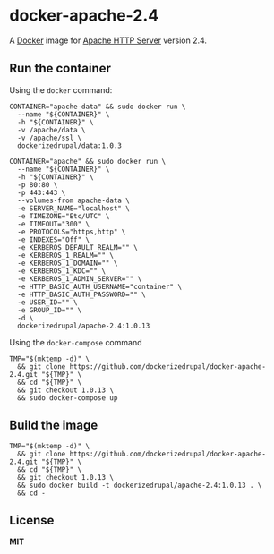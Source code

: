 # docker-apache-2.4

A [Docker](https://docker.com/) image for [Apache HTTP Server](http://httpd.apache.org/) version 2.4.

## Run the container

Using the `docker` command:

    CONTAINER="apache-data" && sudo docker run \
      --name "${CONTAINER}" \
      -h "${CONTAINER}" \
      -v /apache/data \
      -v /apache/ssl \
      dockerizedrupal/data:1.0.3

    CONTAINER="apache" && sudo docker run \
      --name "${CONTAINER}" \
      -h "${CONTAINER}" \
      -p 80:80 \
      -p 443:443 \
      --volumes-from apache-data \
      -e SERVER_NAME="localhost" \
      -e TIMEZONE="Etc/UTC" \
      -e TIMEOUT="300" \
      -e PROTOCOLS="https,http" \
      -e INDEXES="Off" \
      -e KERBEROS_DEFAULT_REALM="" \
      -e KERBEROS_1_REALM="" \
      -e KERBEROS_1_DOMAIN="" \
      -e KERBEROS_1_KDC="" \
      -e KERBEROS_1_ADMIN_SERVER="" \
      -e HTTP_BASIC_AUTH_USERNAME="container" \
      -e HTTP_BASIC_AUTH_PASSWORD="" \
      -e USER_ID="" \
      -e GROUP_ID="" \
      -d \
      dockerizedrupal/apache-2.4:1.0.13

Using the `docker-compose` command

    TMP="$(mktemp -d)" \
      && git clone https://github.com/dockerizedrupal/docker-apache-2.4.git "${TMP}" \
      && cd "${TMP}" \
      && git checkout 1.0.13 \
      && sudo docker-compose up

## Build the image

    TMP="$(mktemp -d)" \
      && git clone https://github.com/dockerizedrupal/docker-apache-2.4.git "${TMP}" \
      && cd "${TMP}" \
      && git checkout 1.0.13 \
      && sudo docker build -t dockerizedrupal/apache-2.4:1.0.13 . \
      && cd -

## License

**MIT**
